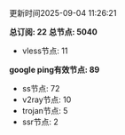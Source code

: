 更新时间2025-09-04 11:26:21

**总订阅: 22**
**总节点: 5040**
- vless节点: 11

**google ping有效节点: 89**
- ss节点: 72
- v2ray节点: 10
- trojan节点: 5
- ssr节点: 2
